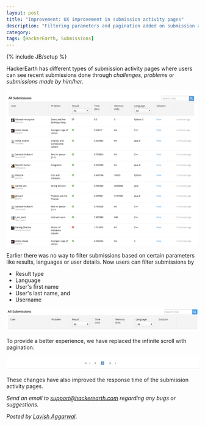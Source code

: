 ```yaml
---
layout: post
title: "Improvement: UX improvement in submission activity pages"
description: "Filtering parameters and pagination added on submission activity pages"
category:
tags: [HackerEarth, Submissions]
---
```

{% include JB/setup %}

HackerEarth has different types of submission activity pages where users can see recent submissions done through _challenges_,  _problems_ or _submissions made by him/her_.

<img src="/images/complete-submission-page.png">

Earlier there was no way to filter submissions based on certain parameters like results, languages or user details. Now users can filter submissions by 

* Result type
* Language
* User's first name
* User's last name, and
* Username

<img src="/images/filters-submission-page.png">


To provide a better experience, we have replaced the infinite scroll with pagination.

<img src="/images/pagination-submission-page.png">

These changes have also improved the response time of the submission activity pages.


*Send an email to support@hackerearth.com regarding any bugs or suggestions.*

*Posted by [Lavish Aggarwal](http://hck.re/lavish)*.
